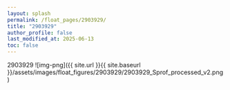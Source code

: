 ```yaml
---
layout: splash
permalink: /float_pages/2903929/
title: "2903929"
author_profile: false
last_modified_at: 2025-06-13
toc: false
---
```

 
2903929
![img-png]({{ site.url }}{{ site.baseurl }}/assets/images/float_figures/2903929/2903929_Sprof_processed_v2.png)